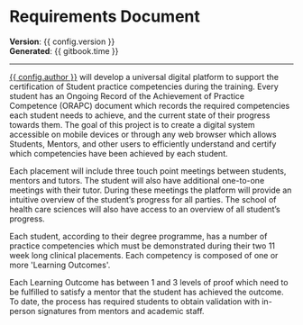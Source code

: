 # Requirements Document


__Version__: {{ config.version }}  
__Generated__: {{ gitbook.time }}

---

[{{ config.author }}][1] will develop a universal digital platform to support the certification of Student practice competencies during the training. Every student has an Ongoing Record of the Achievement of Practice Competence (ORAPC) document which records the required competencies each student needs to achieve, and the current state of their progress towards them. The goal of this project is to create a digital system accessible on mobile devices or through any web browser which allows Students, Mentors, and other users to efficiently understand and certify which competencies have been achieved by each student. 

Each placement will include three touch point meetings between students, mentors and tutors. The student will also have additional one-to-one meetings with their tutor. During these meetings the platform will provide an intuitive overview of the student’s progress for all parties. The school of health care sciences will also have access to an overview of all student’s progress.
	 	 	 	
Each student, according to their degree programme, has a number of practice competencies which must be demonstrated during their two 11 week long clinical placements. Each competency is composed of one or more 'Learning Outcomes'. 

Each Learning Outcome has between 1 and 3 levels of proof which need to be fulfilled to satisfy a mentor that the student has achieved the outcome. To date, the process has required students to obtain validation with in-person signatures from mentors and academic staff. 

[1]: http://astraldynamics.co.uk

